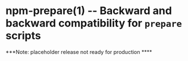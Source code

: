 npm-prepare(1) -- Backward and backward compatibility for `prepare` scripts
===========================================================================

***Note:  placeholder release not ready for production ****

